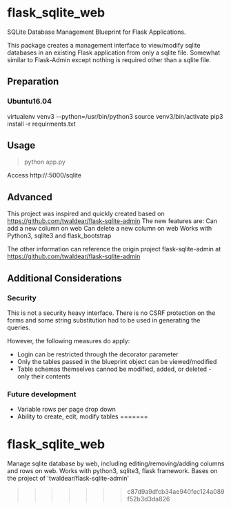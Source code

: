# flask_sqlite_web
SQLite Database Management Blueprint for Flask Applications. 

This package creates a management interface to view/modify sqlite databases in an existing Flask application from only a sqlite file. Somewhat similar to Flask-Admin except nothing is required other than a sqlite file.

## Preparation
### Ubuntu16.04
  virtualenv venv3 --python=/usr/bin/python3
  source venv3/bin/activate
  pip3 install -r requirments.txt

## Usage
  >python app.py

  Access http://<your server net address>:5000/sqlite

## Advanced
This project was inspired and quickly created based on https://github.com/twaldear/flask-sqlite-admin
The new features are:
	Can add a new column on web
	Can delete a new column on web
	Works with Python3, sqlite3 and flask_bootstrap

The other information can reference the origin project flask-sqlite-admin at https://github.com/twaldear/flask-sqlite-admin


## Additional Considerations
### Security
This is not a security heavy interface. There is no CSRF protection on the forms and some string substitution had to be used in generating the queries.

However, the following measures do apply:
* Login can be restricted through the decorator parameter
* Only the tables passed in the blueprint object can be viewed/modified
* Table schemas themselves cannod be modified, added, or deleted - only their contents

### Future development
* Variable rows per page drop down
* Ability to create, edit, modify tables
=======
# flask_sqlite_web
Manage sqlite database by web, including editing/removing/adding columns and rows on web. Works with python3, sqlite3, flask framework. Bases on the project of 'twaldear/flask-sqlite-admin' 
>>>>>>> c87d9a9dfcb34ae940fec124a089f52b3d3da826
